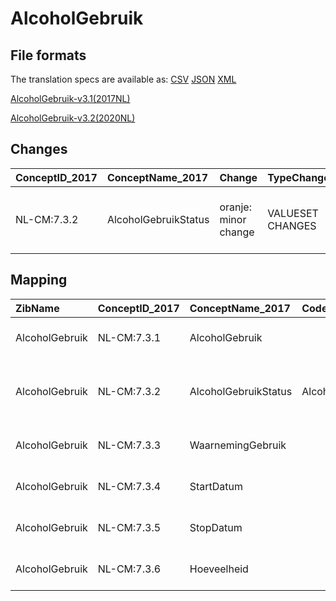 # AlcoholGebruik
## File formats

The translation specs are available as: 
[CSV](../csv/AlcoholGebruik.csv) [JSON](../json/AlcoholGebruik.json) [XML](../xml/AlcoholGebruik.xml)



[AlcoholGebruik-v3.1(2017NL)](https://zibs.nl/wiki/AlcoholGebruik-v3.1(2017NL))

[AlcoholGebruik-v3.2(2020NL)](https://zibs.nl/wiki/AlcoholGebruik-v3.2(2020NL))









## Changes

| ConceptID_2017   | ConceptName_2017     | Change               | TypeChange       | Impact_heen   | TRANSLATIE_spec_heen                                        | Impact_terug   | TRANSLATIE_spec_terug                                       | Omschrijving                                           |
|:-----------------|:---------------------|:---------------------|:-----------------|:--------------|:------------------------------------------------------------|:---------------|:------------------------------------------------------------|:-------------------------------------------------------|
| NL-CM:7.3.2      | AlcoholGebruikStatus | oranje: minor change | VALUESET CHANGES | Low           | existing valueset [valuesetname] changed in [baseline 2020] | Medium         | existing valueset [valuesetname] changed in [baseline 2020] | Verouderde SCT code vervangen door nieuwe in codelijst |

## Mapping

| ZibName        | ConceptID_2017   | ConceptName_2017     | Codelists_2017                | Change                  | ConceptID_2020   | ConceptName_2020     | Codelists_2020                | Bits               | Omschrijving                                           | TypeChange       | Impact_heen   | TRANSLATIE_spec_heen                                        | Impact_terug   | TRANSLATIE_spec_terug                                       |
|:---------------|:-----------------|:---------------------|:------------------------------|:------------------------|:-----------------|:---------------------|:------------------------------|:-------------------|:-------------------------------------------------------|:-----------------|:--------------|:------------------------------------------------------------|:---------------|:------------------------------------------------------------|
| AlcoholGebruik | NL-CM:7.3.1      | AlcoholGebruik       |                               | groen: geen wijzigingen | NL-CM:7.3.1      | AlcoholGebruik       |                               |                    |                                                        |                  |               |                                                             |                |                                                             |
| AlcoholGebruik | NL-CM:7.3.2      | AlcoholGebruikStatus | AlcoholGebruikStatusCodelijst | oranje: minor change    | NL-CM:7.3.2      | AlcoholGebruikStatus | AlcoholGebruikStatusCodelijst | ZIB-1199 ; ZIB-686 | Verouderde SCT code vervangen door nieuwe in codelijst | VALUESET CHANGES | Low           | existing valueset [valuesetname] changed in [baseline 2020] | Medium         | existing valueset [valuesetname] changed in [baseline 2020] |
| AlcoholGebruik | NL-CM:7.3.3      | WaarnemingGebruik    |                               | groen: geen wijzigingen | NL-CM:7.3.3      | WaarnemingGebruik    |                               |                    |                                                        |                  |               |                                                             |                |                                                             |
| AlcoholGebruik | NL-CM:7.3.4      | StartDatum           |                               | groen: geen wijzigingen | NL-CM:7.3.4      | StartDatum           |                               |                    |                                                        |                  |               |                                                             |                |                                                             |
| AlcoholGebruik | NL-CM:7.3.5      | StopDatum            |                               | groen: geen wijzigingen | NL-CM:7.3.5      | StopDatum            |                               |                    |                                                        |                  |               |                                                             |                |                                                             |
| AlcoholGebruik | NL-CM:7.3.6      | Hoeveelheid          |                               | groen: geen wijzigingen | NL-CM:7.3.6      | Hoeveelheid          |                               |                    |                                                        |                  |               |                                                             |                |                                                             |


